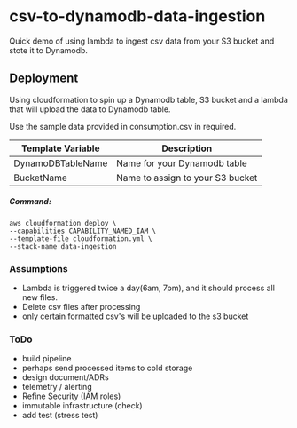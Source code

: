 # csv-to-dynamodb-data-ingestion 

Quick demo of using lambda to ingest csv data from your S3 bucket and stote it to Dynamodb.

## Deployment 
Using cloudformation to spin up a Dynamodb table, S3 bucket and a lambda that will upload the data to Dynamodb table. 

Use the sample data provided in consumption.csv in required.

Template  Variable  |  Description
------------------- |  -------------
DynamoDBTableName   |  Name for your Dynamodb table
BucketName          |  Name to assign to your S3 bucket
    
##### Command:

    aws cloudformation deploy \
    --capabilities CAPABILITY_NAMED_IAM \
    --template-file cloudformation.yml \
    --stack-name data-ingestion

### Assumptions
- Lambda is triggered twice a day(6am, 7pm), and it should process all new files.
- Delete csv files after processing
- only certain formatted csv's will be uploaded to the s3 bucket

### ToDo
- build pipeline
- perhaps send processed items to cold storage 
- design document/ADRs
- telemetry / alerting
- Refine Security (IAM roles)
- immutable infrastructure (check)
- add test (stress test)